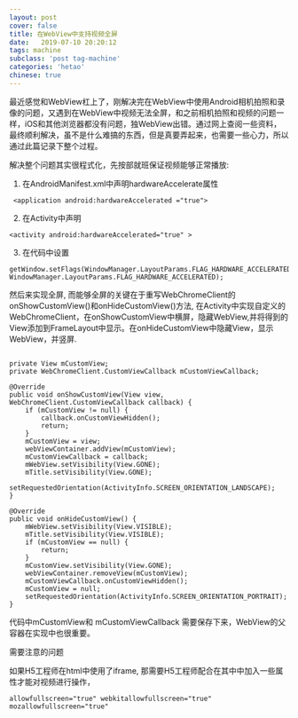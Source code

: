 ```yaml
---
layout: post
cover: false
title: 在WebView中支持视频全屏
date:   2019-07-10 20:20:12
tags: machine
subclass: 'post tag-machine'
categories: 'hetao'
chinese: true
---
```


最近感觉和WebView杠上了，刚解决完在WebView中使用Android相机拍照和录像的问题，又遇到在WebView中视频无法全屏，和之前相机拍照和视频的问题一样，iOS和其他浏览器都没有问题，独WebView出错。通过网上查阅一些资料，最终顺利解决，虽不是什么难搞的东西，但是真要弄起来，也需要一些心力，所以通过此篇记录下整个过程。

解决整个问题其实很程式化，先按部就班保证视频能够正常播放:

1. 在AndroidManifest.xml中声明hardwareAccelerate属性

```
 <application android:hardwareAccelerated ="true">

```

2. 在Activity中声明

```
<activity android:hardwareAccelerated="true" >

```

3. 在代码中设置

```
getWindow.setFlags(WindowManager.LayoutParams.FLAG_HARDWARE_ACCELERATED,
WindowManager.LayoutParams.FLAG_HARDWARE_ACCELERATED);

```

然后来实现全屏, 而能够全屏的关键在于重写WebChromeClient的onShowCustomView()和onHideCustomView()方法, 在Activity中实现自定义的WebChromeClient，在onShowCustomView中横屏，隐藏WebView,并将得到的View添加到FrameLayout中显示。在onHideCustomView中隐藏View，显示WebView，并竖屏.



```

private View mCustomView;
private WebChromeClient.CustomViewCallback mCustomViewCallback;

@Override
public void onShowCustomView(View view, WebChromeClient.CustomViewCallback callback) {
    if (mCustomView != null) {
        callback.onCustomViewHidden();
        return;
    }
    mCustomView = view;
    webViewContainer.addView(mCustomView);
    mCustomViewCallback = callback;
    mWebView.setVisibility(View.GONE);
    mTitle.setVisibility(View.GONE);
    setRequestedOrientation(ActivityInfo.SCREEN_ORIENTATION_LANDSCAPE);
}

@Override
public void onHideCustomView() {
    mWebView.setVisibility(View.VISIBLE);
    mTitle.setVisibility(View.VISIBLE);
    if (mCustomView == null) {
        return;
    }
    mCustomView.setVisibility(View.GONE);
    webViewContainer.removeView(mCustomView);
    mCustomViewCallback.onCustomViewHidden();
    mCustomView = null;
    setRequestedOrientation(ActivityInfo.SCREEN_ORIENTATION_PORTRAIT);
}

```

代码中mCustomView和 mCustomViewCallback 需要保存下来，WebView的父容器在实现中也很重要。


需要注意的问题

如果H5工程师在html中使用了iframe, 那需要H5工程师配合在其中中加入一些属性才能对视频进行操作，

```
allowfullscreen="true" webkitallowfullscreen="true" mozallowfullscreen="true"

```
